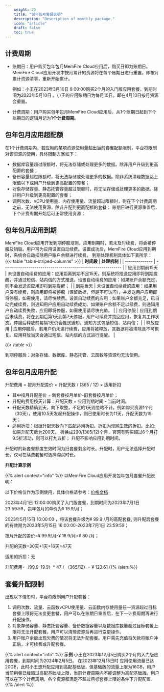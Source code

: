 ```yaml
---
    weight: 20
    title: "包年包月套餐说明"
    description: "Description of monthly package."
    icon: "article"
    draft: false
    toc: true
---
```


## 计费周期

- 账期日：用户购买包年包月MemFire Cloud应用后，购买日即为账期日。MemFire Cloud应用开发中按月累计的资源将在每个账期日进行重置。即按月累计资源清零，重新开始累计。

   例如：小王在2023年3月10日 8:00:00购买2个月的入门版应用套餐，到期时间为2023年5月10日 。小王的应用账期日为每月10日，即在4月10日按月资源会重置。

- 计费周期：用户购买包年包月MemFire Cloud应用后，从1个账期日起到下个账期日的逻辑月记为**1个计费周期**。

## 包年包月应用超配额

在1个计费周期内，若应用的某项资源使用量超出当前套餐配额限制，平台将限制对该资源的使用，具体限制方案如下：

- 数据库容量超过限额时，将无法存储或处理更多的数据。除非用户升级到更高配置的套餐；
- 备份容量超过限额时，将无法存储或处理更多的数据。除非系统清理数据达上限值以下或用户升级到更高配置的套餐；
- 对象存储容量、静态托管容量超过限额时，将无法存储或处理更多的数据。除非用户升级到更高配置的套餐；
- 调用次数、vCPU使用量、内存使用量、流量超过限额时，则在下个计费周期之前，无法使用资源，除非升配到更高配额的套餐； 账期日进行资源重置后，下个计费周期开始后可正常使用资源；
  

## 包年包月应用到期

MemFire Cloud应用开发到期停服规则。应用到期时，若未及时续费，将会被停服及销毁。用户可为应用设置自动续费。设置成功后，MemFire Cloud应用到期时，系统会自动扣除用户账户余额进行续费。 到期处理机制具体如下表所示：
{{< table "table-striped-columns" >}}
| **时间段**     | **处理机制**                                                 |
| -------------- | ------------------------------------------------------------ |
| 应用到期前15天 | 未设置自动续费的应用：应用距离到期不足15天，则系统将推送应用即将到期提醒，并通过短信、站内信的方式推送。设置自动续费的应用：如果账户余额充足，则不会发送资应用即将到期提醒； |
| 到期当天       | 未设置自动续费的应用：如果用户没有续费，则应用即将被停服（保留数据，但是不可访问），并发送用户应用即将停服，如需使用，请尽快续费。设置自动续费的应用：如果账户余额充足，已自动完成续费，则通知用户应用自动续费成功。如果账户余额不足以续费，则通知用户自动续费失败，应用即将停服，如需使用请尽快充值。 |
| 应用停服       | 应用到期后未续费，将在到期后第1天到第7天停服，用户可续费并找回应用，恢复其工作状态。停服后释放前每隔1天仍会推送通知，通知方式包括短信、站内信； |
| 释放应用       | 应用停服后，若用户仍未进行续费，应用将被释放，其数据将被清除且不可恢复。应用释放当天会通过短信、站内信的方式进行提醒。 |

 {{< /table >}}

到期停服后：对象存储、数据库、静态托管、云函数等资源均无法使用。

## 包年包月应用升配

升配费用 = 按月升配差价 × 升配天数 / (365 / 12) × 适用折扣

- 其中按月升配差价 = 新套餐按月单价-旧套餐按月单价；
- 升配的费用按天计算：升配天数 = 应用到期时间 - 当前时间。
- 升配天数精确到天，向下取整，不足的1天则忽略不计。例如购买资源1个月（30天），使用10.5天发起升配操作，则已使用时长为11天，升配天数为19天；
- 适用折扣：根据升配天数向下匹配适用折扣。折扣为现网生效的折扣。比如: 如果升配天数为200天， 折换成200/(365/12)个月，官网有购买超过6个月打9.5折活动，则可以打九五折； 
升配不影响应用到期时间。

升配时的新套餐额度生效时间为旧套餐剩余时长。升配时，用户无法选择升配时长，仅可在续费套餐时选择购买时长。


**升配计算示例**


{{% alert context="info" %}}
以MemFire Cloud应用开发包年包月套餐升配说明：

以下价格仅作为示例使用，具体价格请参考：[价格文档](/docs/app/purchase/price) 

2023年4月1日 12:00:00购买了入门版套餐，到期时间为2023年7月1日 23:59:59，包年包月的单价为¥ 19.9/月；

2023年5月15日 16:00:00 ，将该套餐升级为¥ 99.9 /月的高配套餐, 则升配后套餐的有效期为2023年5月15日 16:00:00-2023年7月1日 23:59:59；

按月升配的差价=¥ 99.9/月-¥ 19.9/月=¥ 80 /月；

升配的天数=30天+1天+16天=47天

适用的折扣：无

升配费用=（99.9-19.9）* 47 / （365/12）= ¥ 123.61
{{% /alert %}}


## 套餐升配限制

出现以下情形时，平台将限制用户升配套餐：

1. 调用次数、流量、云函数vCPU使用量、云函数内存使用量任一资源超过目标套餐上限将无法变更套餐，用户可以在账期日重置后，在下一计费周期再进行升配操作。
2. 对象存储容量、静态托管容量、备份数据容量以及数据库数量超过目标套餐上限将无法升配套餐。用户可以清理资源后再进行变更操作。
3. 用户账户余额出现欠费的情况将无法升配套餐。用户需先充值将欠款将账户冲正后，才可续费或升配套餐。


{{% alert context="info" %}}
**示例**
小王在2023年12月5日购买2个月的入门版应用套餐，到期时间为2024年2月5日。
在2023年12月15日时 应用使用流量已达20GB，此时小王想升配应用到高配基础版，但基础版的流量上限为16GB，用户当前用量已经超过高配基础版上限，当前计费周期内不能调整为高配基础版。用户可以在下个计费周期，各个资源都满足不超过目标套餐上限的条件下升配配置。
{{% /alert %}}


